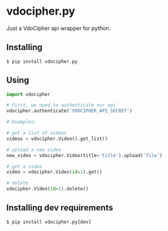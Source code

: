 # vdocipher.py
Just a VdoCipher api wrapper for python.

Installing
--------

```shell script 
$ pip install vdocipher.py
```    
 
Using
--------

```python 
import vdocipher 

# First, we need to authenticate our api
vdocipher.authenticate('VDOCIPHER_API_SECRET')

# Examples:

# get a list of videos
videos = vdocipher.Video().get_list()

# upload a new video
new_video = vdocipher.Video(title='title').upload('file')

# get a video
video = vdocipher.Video(id=1).get()

# delete
vdocipher.Video(id=1).delete()
```

Installing dev requirements
--------

```shell script 
$ pip install vdocipher.py[dev]
```   

    
    
    